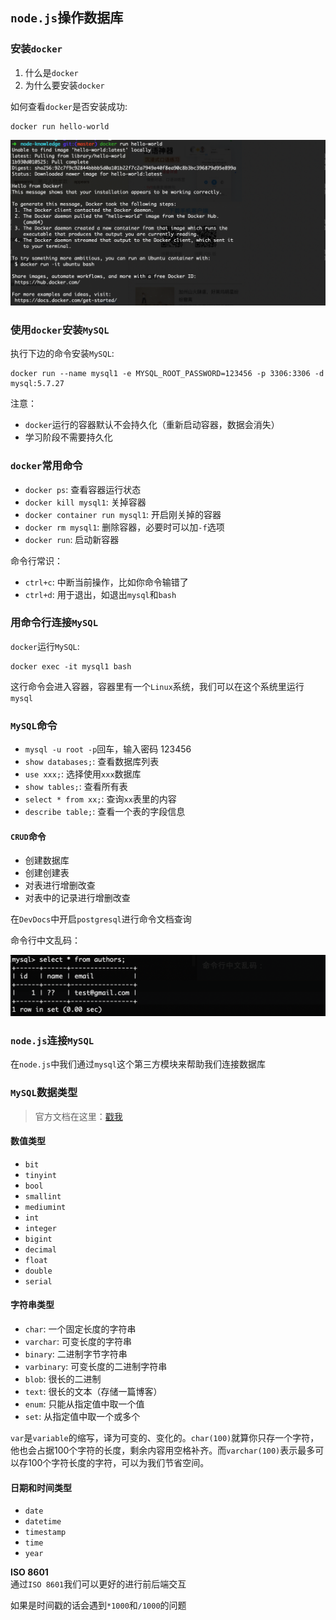 ## `node.js`操作数据库
### 安装`docker`
1. 什么是`docker`
2. 为什么要安装`docker`

如何查看`docker`是否安装成功:  
```shell script
docker run hello-world
```
![](https://raw.githubusercontent.com/wangkaiwd/drawing-bed/master/docker-install-hello-world.png)

### 使用`docker`安装`MySQL` 
执行下边的命令安装`MySQL`:
```shell script
docker run --name mysql1 -e MYSQL_ROOT_PASSWORD=123456 -p 3306:3306 -d mysql:5.7.27
```

注意：
* `docker`运行的容器默认不会持久化（重新启动容器，数据会消失）
* 学习阶段不需要持久化

### `docker`常用命令
* `docker ps`: 查看容器运行状态
* `docker kill mysql1`: 关掉容器
* `docker container run mysql1`: 开启刚关掉的容器
* `docker rm mysql1`: 删除容器，必要时可以加`-f`选项
*  `docker run`: 启动新容器

命令行常识： 
* `ctrl+c`: 中断当前操作，比如你命令输错了
* `ctrl+d`: 用于退出，如退出`mysql`和`bash`
### 用命令行连接`MySQL`

`docker`运行`MySQL`:  
```shell script
docker exec -it mysql1 bash
```
这行命令会进入容器，容器里有一个`Linux`系统，我们可以在这个系统里运行`mysql`

### `MySQL`命令
* `mysql -u root -p`回车，输入密码 123456
* `show databases;`: 查看数据库列表
* `use xxx;`: 选择使用`xxx`数据库
* `show tables;`: 查看所有表
* `select * from xx;`: 查询`xx`表里的内容
* `describe table;`: 查看一个表的字段信息 

#### `CRUD`命令

* 创建数据库
* 创建创建表
* 对表进行增删改查
* 对表中的记录进行增删改查

在`DevDocs`中开启`postgresql`进行命令文档查询

命令行中文乱码：

![](https://raw.githubusercontent.com/wangkaiwd/drawing-bed/master/mysql-chinese-messy-code.png)

### `node.js`连接`MySQL`
在`node.js`中我们通过`mysql`这个第三方模块来帮助我们连接数据库

### `MySQL`数据类型
> 官方文档在这里：[戳我](https://dev.mysql.com/doc/refman/8.0/en/data-type-overview.html)

#### 数值类型
* `bit`
* `tinyint`
* `bool`
* `smallint`
* `mediumint`
* `int`
* `integer`
* `bigint`
* `decimal`
* `float`
* `double`
* `serial`

#### 字符串类型
* `char`: 一个固定长度的字符串 
* `varchar`: 可变长度的字符串
* `binary`: 二进制字节字符串
* `varbinary`: 可变长度的二进制字符串
* `blob`: 很长的二进制 
* `text`: 很长的文本（存储一篇博客）
* `enum`: 只能从指定值中取一个值
* `set`: 从指定值中取一个或多个

`var`是`variable`的缩写，译为可变的、变化的。`char(100)`就算你只存一个字符，他也会占据100个字符的长度，剩余内容用空格补齐。而`varchar(100)`表示最多可以存100个字符长度的字符，可以为我们节省空间。

#### 日期和时间类型
* `date`
* `datetime`
* `timestamp`
* `time`
* `year`

**ISO 8601**  
通过`ISO 8601`我们可以更好的进行前后端交互

如果是时间戳的话会遇到`*1000`和`/1000`的问题



